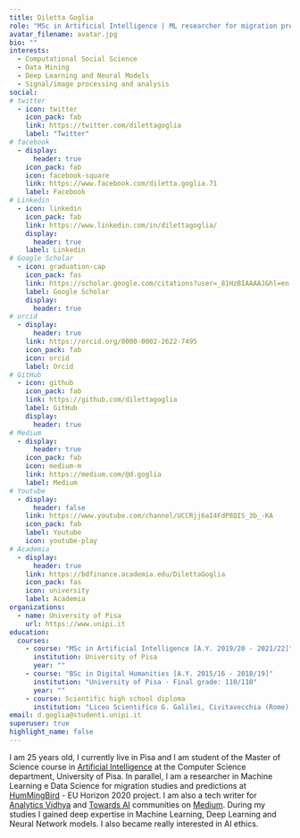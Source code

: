 ```yaml
---
title: Diletta Goglia
role: "MSc in Artificial Intelligence | ML researcher for migration prediction @HumMingBird | Tech writer for @AnalyticsVidhya and @TowardsAI"
avatar_filename: avatar.jpg
bio: ""
interests:
  - Computational Social Science
  - Data Mining
  - Deep Learning and Neural Models
  - Signal/image processing and analysis
social:
# twitter
  - icon: twitter
    icon_pack: fab
    link: https://twitter.com/dilettagoglia
    label: "Twitter"
# facebook
  - display:
      header: true
    icon_pack: fab
    icon: facebook-square
    link: https://www.facebook.com/diletta.goglia.71
    label: Facebook
# Linkedin
  - icon: linkedin
    icon_pack: fab
    link: https://www.linkedin.com/in/dilettagoglia/
    display:
      header: true
    label: Linkedin
# Google Scholar
  - icon: graduation-cap
    icon_pack: fas
    link: https://scholar.google.com/citations?user=_81HzBIAAAAJ&hl=en
    label: Google Scholar
    display:
      header: true
# orcid
  - display:
      header: true
    link: https://orcid.org/0000-0002-2622-7495
    icon_pack: fab
    icon: orcid
    label: Orcid
# GitHub
  - icon: github
    icon_pack: fab
    link: https://github.com/dilettagoglia
    label: GitHub
    display:
      header: true
# Medium
  - display:
      header: true
    icon_pack: fab
    icon: medium-m
    link: https://medium.com/@d.goglia
    label: Medium
# Youtube
  - display:
      header: false
    link: https://www.youtube.com/channel/UCCRjj6aI4FdP8QIS_3b_-KA
    icon_pack: fab
    label: Youtube
    icon: youtube-play
# Academia
  - display:
      header: true
    link: https://bdfinance.academia.edu/DilettaGoglia
    icon_pack: fas
    icon: university
    label: Academia
organizations:
  - name: University of Pisa
    url: https://www.unipi.it
education:
  courses:
    - course: "MSc in Artificial Intelligence [A.Y. 2019/20 - 2021/22]"
      institution: University of Pisa
      year: ""
    - course: "BSc in Digital Humanities [A.Y. 2015/16 - 2018/19]"
      institution: "University of Pisa - Final grade: 110/110"
      year: ""
    - course: Scientific high school diploma
      institution: "Liceo Scientifico G. Galilei, Civitavecchia (Rome) - Final grade: 95/100"
email: d.goglia@studenti.unipi.it
superuser: true
highlight_name: false
---
```

I am 25 years old, I currently live in Pisa and I am student of the Master of Science course in 
[Artificial Intelligence](https://didattica.di.unipi.it/laurea-magistrale-in-informatica/curricula/curriculum-artificial-intelligence/) 
at the Computer Science department, University of Pisa. 
In parallel, I am a researcher in Machine Learning e Data Science for migration studies and predictions at [HumMingBird](https://hummingbird-h2020.eu/about) - EU Horizon 2020 project.
I am also a tech writer for [Analytics Vidhya](https://medium.com/analytics-vidhya) and [Towards AI](https://pub.towardsai.net/) communities on [Medium](https://medium.com/@d.goglia).
During my studies I gained deep expertise in Machine Learning, Deep Learning and Neural Network models. I also became really interested in AI ethics.





